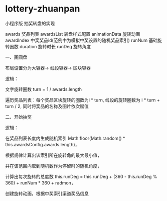 # lottery-zhuanpan
小程序版 抽奖转盘的实现

awards          奖品列表
awardsList      转盘样式配置
animationData   旋转动画
awardIndex      中奖奖品id(范例中为模拟中奖设置的随机奖品索引)
runNum          基础旋转圈数
duration        旋转时长
runDeg          旋转角度


一、画圆盘

布局设置分为大容器-> 线段容器-> 区块容器

逻辑：

文字旋转圈数   turn = 1 / awards.length

遍历奖品列表：每个奖品区块旋转的圈数为i * turn, 线段的旋转圈数为 i * turn + turn / 2, 同时将奖品的名称及图片依次赋值

二、开始抽奖

逻辑：

在奖品列表长度内生成随机索引 Math.floor(Math.random() * this.awardsConfig.awards.length)，

根据规律计算出该索引所在旋转角的最大最小值，

并在该范围内取到随机数作为停留时的随机角度，

计算出每次旋转的总度数 this.runDeg = this.runDeg + (360 - this.runDeg % 360) + runNum * 360 + radmon，

创建旋转动画，根据中奖索引渠道奖品信息
